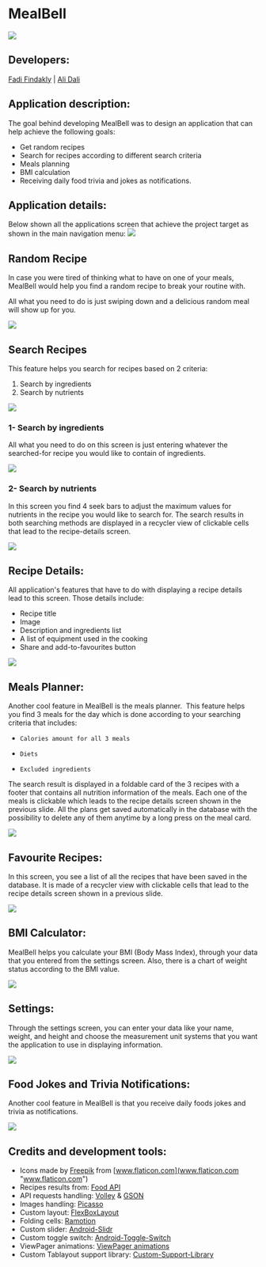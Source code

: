 # MealBell

[![](https://ffindakly.scweb.ca/MealBell/LaunchIcon.png)](https://ffindakly.scweb.ca/MealBell/LaunchIcon.png)

## Developers:
[Fadi Findakly](https://github.com/FFindakly "Fadi Findakly")  | [Ali Dali](https://github.com/alidali96 "Ali Dali")

## Application description:
The goal behind developing MealBell was to design an application that can help achieve the following goals: ​

- Get random recipes ​
- Search for recipes according to different search criteria ​
- Meals planning ​
- BMI calculation ​
- Receiving daily food trivia and jokes as notifications.​

## Application details:
Below shown all the applications screen that achieve the project target as shown in the main navigation menu: 
[![](https://ffindakly.scweb.ca/MealBell/main_menu.png)](https://ffindakly.scweb.ca/MealBell/main_menu.png)

## Random Recipe
In case you were tired of thinking what to have on one of your meals, MealBell would help you find a random recipe to break your routine with.​

All what you need to do is just swiping down and a delicious random meal will show up for you.

[![](https://ffindakly.scweb.ca/MealBell/random_recipe.gif)](https://ffindakly.scweb.ca/MealBell/random_recipe.gif)

## Search Recipes
This feature helps you search for recipes based on 2 criteria:​
1. Search by ingredients​
2. Search by nutrients

[![](https://ffindakly.scweb.ca/MealBell/search_screens.gif)](https://ffindakly.scweb.ca/MealBell/search_screens.gif)

### 1- Search by ingredients
All what you need to do on this screen is just entering whatever the searched-for recipe you would like to contain of ingredients.

[![](https://ffindakly.scweb.ca/MealBell/ingredient_search.gif)](https://ffindakly.scweb.ca/MealBell/ingredient_search.gif)

### 2- Search by nutrients
In this screen you find 4 seek bars to adjust the maximum values for nutrients in the recipe you would like to search for.
The search results in both searching methods are displayed in a recycler view of clickable cells that lead to the recipe-details screen.

[![](https://ffindakly.scweb.ca/MealBell/nutrient_search.gif)](https://ffindakly.scweb.ca/MealBell/nutrient_search.gif)

## Recipe Details:
All application's features that have to do with displaying a recipe details lead to this screen. Those details include:
   -  Recipe title
   -  Image
   -  Description and ingredients list
   -  A list of equipment used in the cooking
   -  Share and add-to-favourites button
   
[![](https://ffindakly.scweb.ca/MealBell/details_screen.gif)](https://ffindakly.scweb.ca/MealBell/details_screen.gif)

## Meals Planner:
Another cool feature in MealBell is the meals planner. ​
This feature helps you find 3 meals for the day which is done according to  your searching criteria that includes: ​

-     Calories amount for all 3 meals​
-     Diets​
-     Excluded ingredients​

The search result is displayed in a foldable card of the 3 recipes with a footer that contains all nutrition information of the meals.​
Each one of the meals is clickable which leads to the recipe details screen shown in the previous slide.​
All the plans get saved automatically in the database with the possibility to delete any of them anytime by a long press on the meal card.

[![](https://ffindakly.scweb.ca/MealBell/meal_planner.gif)](https://ffindakly.scweb.ca/MealBell/meal_planner.gif)

## Favourite Recipes:
In this screen, you see a list of all the recipes that have been saved in the database.​
It is made of a recycler view with clickable cells that lead to the recipe details screen shown in a previous slide.

[![](https://ffindakly.scweb.ca/MealBell/favourite_recipe.png)](https://ffindakly.scweb.ca/MealBell/favourite_recipe.png)

## BMI Calculator:
MealBell helps you calculate your BMI (Body Mass Index), through your data that you entered from the settings screen.​
Also, there is a chart of weight status according to the BMI value.

[![](https://ffindakly.scweb.ca/MealBell/bmi.gif)](https://ffindakly.scweb.ca/MealBell/bmi.gif)

## Settings:
Through the settings screen, you can enter your data like your name, weight, and height and choose the measurement unit systems that you want the application to use in displaying information.

[![](https://ffindakly.scweb.ca/MealBell/units.gif)](https://ffindakly.scweb.ca/MealBell/units.gif)

## Food Jokes and Trivia Notifications:
Another cool feature in MealBell is that you receive daily foods jokes and trivia as notifications.

[![](https://ffindakly.scweb.ca/MealBell/notifications.png)](https://ffindakly.scweb.ca/MealBell/notifications.png)

## Credits and development tools:
- Icons made by [Freepik](https://www.flaticon.com/authors/freepik "Freepik") from [www.flaticon.com](www.flaticon.com "www.flaticon.com")
- Recipes results from: [Food API](https://spoonacular.com/ "Food API")
- API requests handling: [Volley](https://developer.android.com/training/volley "Volley") & [GSON](https://github.com/google/gson "GSON")
- Images handling: [Picasso](https://square.github.io/picasso/ "Picasso")
- Custom layout: [FlexBoxLayout](https://github.com/google/flexbox-layout/ "FlexBoxLayout")
- Folding cells: [Ramotion](https://github.com/Ramotion/folding-cell-android/ "Ramotion")
- Custom slider: [Android-Slidr](https://github.com/florent37/android-slidr/ "Android-Slidr")
- Custom toggle switch: [Android-Toggle-Switch](https://github.com/BelkaLab/Android-Toggle-Switch/ "Android-Toggle-Switch")
- ViewPager animations: [ViewPager animations](https://github.com/kungfucat/ViewPagerTransformerLibrary/ "ViewPager animations")
- Custom Tablayout support library: [Custom-Support-Library](https://developer.android.com/topic/libraries/support-library/packages/ "Custom-Support-Library")


